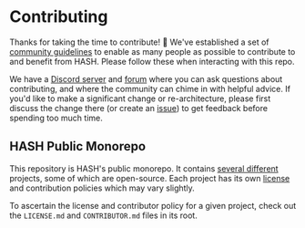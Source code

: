 # Contributing

Thanks for taking the time to contribute! 🎉 We've established a set of [community guidelines](https://hash.ai/legal/community) to enable as many people as possible to contribute to and benefit from HASH. Please follow these when interacting with this repo.

We have a [Discord server](https://hash.ai/discord) and [forum](https://community.hash.ai/) where you can ask questions about contributing, and where the community can chime in with helpful advice. If you'd like to make a significant change or re-architecture, please first discuss the change there (or create an [issue](https://github.com/hashintel/hash/issues)) to get feedback before spending too much time.

## HASH Public Monorepo

This repository is HASH's public monorepo. It contains [several different](README.md) projects, some of which are open-source. Each project has its own [license](LICENSE.md) and contribution policies which may vary slightly.

To ascertain the license and contributor policy for a given project, check out the `LICENSE.md` and `CONTRIBUTOR.md` files in its root.

